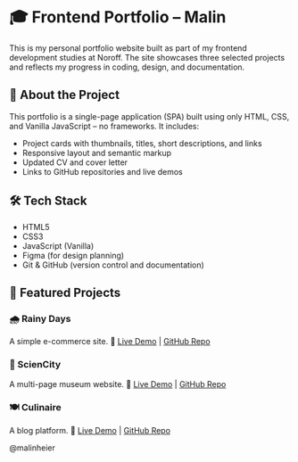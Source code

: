 # 🎓 Frontend Portfolio – Malin

This is my personal portfolio website built as part of my frontend development studies at Noroff. The site showcases three selected projects and reflects my progress in coding, design, and documentation.

## 📌 About the Project

This portfolio is a single-page application (SPA) built using only HTML, CSS, and Vanilla JavaScript – no frameworks. It includes:

- Project cards with thumbnails, titles, short descriptions, and links
- Responsive layout and semantic markup
- Updated CV and cover letter
- Links to GitHub repositories and live demos

## 🛠️ Tech Stack

- HTML5  
- CSS3  
- JavaScript (Vanilla)  
- Figma (for design planning)  
- Git & GitHub (version control and documentation)

## 📁 Featured Projects

### 🌧️ Rainy Days  
A simple e-commerce site. 🔗 [Live Demo](https://norofffeu.github.io/html-css-course-assignment-malintheier/) | [GitHub Repo](https://github.com/NoroffFEU/html-css-course-assignment-malintheier)

### 🧪 ScienCity  
A multi-page museum website. 🔗 [Live Demo](https://malintheier.github.io/semester-project-malintheier/) | [GitHub Repo](https://github.com/malintheier/semester-project-malintheier)

### 🍽️ Culinaire  
A blog platform.  🔗 [Live Demo](https://malintheier-culinaire.netlify.app/) | [GitHub Repo](https://github.com/malintheier/FED1-PE1-malintheier)

@malinheier

